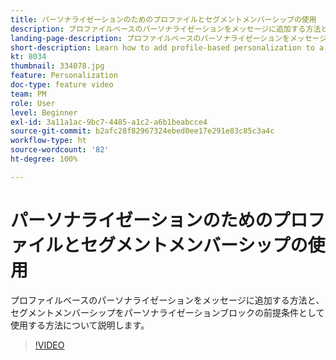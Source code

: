 ```yaml
---
title: パーソナライゼーションのためのプロファイルとセグメントメンバーシップの使用
description: プロファイルベースのパーソナライゼーションをメッセージに追加する方法と、セグメントメンバーシップをパーソナライゼーションブロックの前提条件として使用する方法について説明します。
landing-page-description: プロファイルベースのパーソナライゼーションをメッセージに追加する方法と、セグメントメンバーシップをパーソナライゼーションブロックの前提条件として使用する方法について説明します。
short-description: Learn how to add profile-based personalization to a message and how to use segment membership as a pre-condition to a personalization block.
kt: 8034
thumbnail: 334078.jpg
feature: Personalization
doc-type: feature video
team: PM
role: User
level: Beginner
exl-id: 3a11a1ac-9bc7-4485-a1c2-a6b1beabcce4
source-git-commit: b2afc28f82967324ebed0ee17e291e83c85c3a4c
workflow-type: ht
source-wordcount: '82'
ht-degree: 100%

---
```


# パーソナライゼーションのためのプロファイルとセグメントメンバーシップの使用

プロファイルベースのパーソナライゼーションをメッセージに追加する方法と、セグメントメンバーシップをパーソナライゼーションブロックの前提条件として使用する方法について説明します。

>[!VIDEO](https://video.tv.adobe.com/v/334078?quality=12&learn=on)
